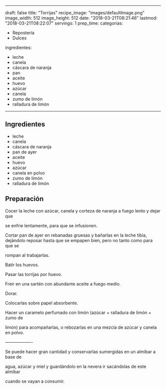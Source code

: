 
---
draft: false
title: "Torrijas"
recipe_image: "images/defaultImage.png"
image_width: 512
image_height: 512
date: "2018-03-21T08:21:46"
lastmod: "2018-03-21T08:22:07"
servings: 1
prep_time: 
categorias:
  - Repostería
  - Dulces

ingredientes:
  - leche
  - canela
  - cáscara de naranja
  - pan
  - aceite
  - huevo
  - azúcar
  - canela
  - zumo de limón
  - ralladura de limón
---

## Ingredientes
- leche
- canela
- cáscara de naranja
- pan de ayer
- aceite
- huevo
- azúcar
- canela en polvo
- zumo de limón
- ralladura de limón

## Preparación
Cocer la leche con azúcar, canela y corteza de naranja a fuego lento y dejar que

se enfrie lentamente, para que se infusionen.

Cortar pan de ayer en rebanadas gruesas y bañarlas en la leche tibia, dejándolo reposar hasta que se empapen bien, pero no tanto como para que se

rompan al trabajarlas.

Batir los huevos.

Pasar las torrijas por huevo.

Freir en una sartén con abundante aceite a fuego medio.

Dorar.

Colocarlas sobre papel absorbente.

Hacer un caramelo perfumado con limón (azúcar + ralladura de limón + zumo de

limón) para acompañarlas, o rebozarlas en una mezcla de azúcar y canela en polvo.

——————-

Se puede hacer gran cantidad y conservarlas sumergidas en un almíbar a base de

agua, azúcar y miel y guardándolo en la nevera ir sacándolas de este almíbar

cuando se vayan a consumir.


